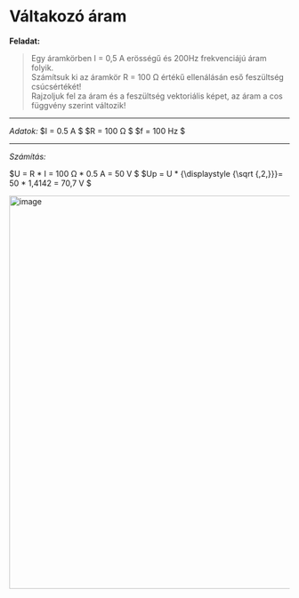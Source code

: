 # Váltakozó áram

**Feladat:**

> Egy áramkörben I = 0,5 A erösségű és 200Hz frekvenciájú áram folyik.  
Számítsuk ki az áramkör R = 100 Ω értékű ellenálásán eső feszültség csúcsértékét!  
Rajzoljuk fel za áram és a feszültség vektoriális képet, az áram a cos függvény szerint változik!

---

*Adatok:*
$I = 0.5 A $
$R = 100 Ω $
$f = 100 Hz $

---

*Számítás:*

$U = R * I = 100 Ω * 0.5 A = 50 V $
$Up = U * {\displaystyle {\sqrt {\,2\,}}}= 50 * 1,4142 = 70,7 V $

<img width="1356" height="708" alt="image" src="https://github.com/user-attachments/assets/64b50926-2a6e-47de-9e6d-0a88efb98afe" />
